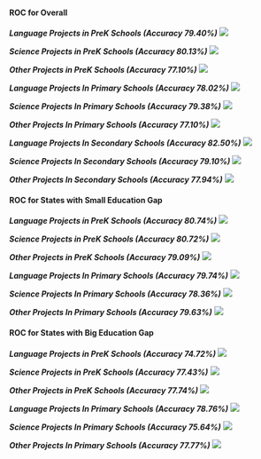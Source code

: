 #### ROC for Overall 

***Language Projects in PreK Schools (Accuracy 79.40%)***
![](./figures/roc_prek_lan.png)

***Science Projects in PreK Schools (Accuracy 80.13%)***
![](./figures/roc_prek_sci.png)

***Other Projects in PreK Schools (Accuracy 77.10%)***
![](./figures/roc_prek_oth.png)

***Language Projects In Primary Schools (Accuracy 78.02%)***
![](./figures/roc_pri_lan.png)

***Science Projects In Primary Schools (Accuracy 79.38%)***
![](./figures/roc_pri_sci.png)

***Other Projects In Primary Schools (Accuracy 77.10%)***
![](./figures/roc_pri_oth.png)

***Language Projects In Secondary Schools (Accuracy 82.50%)***
![](./figures/roc_sec_lan.png)

***Science Projects In Secondary Schools (Accuracy 79.10%)***
![](./figures/roc_sec_sci.png)

***Other Projects In Secondary Schools (Accuracy 77.94%)***
![](./figures/roc_sec_oth.png)


#### ROC for States with Small Education Gap
***Language Projects in PreK Schools (Accuracy 80.74%)***
![](./figures/roc_lan_pre_s.png)

***Science Projects in PreK Schools (Accuracy 80.72%)***
![](./figures/roc_sci_pre_s.png)

***Other Projects in PreK Schools (Accuracy 79.09%)***
![](./figures/roc_oth_pre_s.png)

***Language Projects In Primary Schools (Accuracy 79.74%)***
![](./figures/roc_lan_pri_s.png)

***Science Projects In Primary Schools (Accuracy 78.36%)***
![](./figures/roc_sci_pri_s.png)

***Other Projects In Primary Schools (Accuracy 79.63%)***
![](./figures/roc_oth_pri_s.png)

#### ROC for States with Big Education Gap
***Language Projects in PreK Schools (Accuracy 74.72%)***
![](./figures/roc_lan_pre_b.png)

***Science Projects in PreK Schools (Accuracy 77.43%)***
![](./figures/roc_sci_pre_b.png)

***Other Projects in PreK Schools (Accuracy 77.74%)***
![](./figures/roc_oth_pre_b.png)

***Language Projects In Primary Schools (Accuracy 78.76%)***
![](./figures/roc_lan_pri_b.png)

***Science Projects In Primary Schools (Accuracy 75.64%)***
![](./figures/roc_sci_pri_b.png)

***Other Projects In Primary Schools (Accuracy 77.77%)***
![](./figures/roc_oth_pri_b.png)
